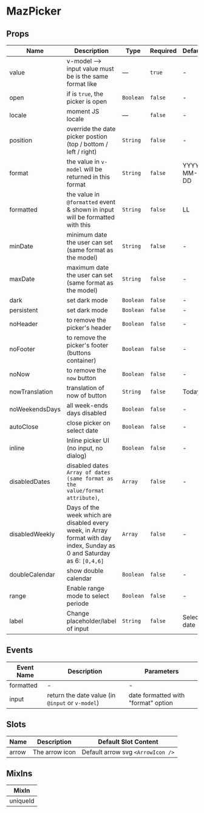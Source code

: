 # MazPicker

## Props

<!-- @vuese:MazPicker:props:start -->

| Name           | Description                                                                                                              | Type      | Required | Default     |
| -------------- | ------------------------------------------------------------------------------------------------------------------------ | --------- | -------- | ----------- |
| value          | v-model --> input value must be is the same format like                                                                  | —         | `true`   | -           |
| open           | if is `true`, the picker is open                                                                                         | `Boolean` | `false`  | -           |
| locale         | moment JS locale                                                                                                         | —         | `false`  | -           |
| position       | override the date picker postion (top / bottom / left / right)                                                           | `String`  | `false`  | -           |
| format         | the value in `v-model` will be returned in this format                                                                   | `String`  | `false`  | YYYY-MM-DD  |
| formatted      | the value in `@formatted` event & shown in input will be formatted with this                                             | `String`  | `false`  | LL          |
| minDate        | minimum date the user can set (same format as the model)                                                                 | `String`  | `false`  | -           |
| maxDate        | maximum date the user can set (same format as the model)                                                                 | `String`  | `false`  | -           |
| dark           | set dark mode                                                                                                            | `Boolean` | `false`  | -           |
| persistent     | set dark mode                                                                                                            | `Boolean` | `false`  | -           |
| noHeader       | to remove the picker's header                                                                                            | `Boolean` | `false`  | -           |
| noFooter       | to remove the picker's footer (buttons container)                                                                        | `Boolean` | `false`  | -           |
| noNow          | to remove the `now` button                                                                                               | `Boolean` | `false`  | -           |
| nowTranslation | translation of now of button                                                                                             | `String`  | `false`  | Today       |
| noWeekendsDays | all week-ends days disabled                                                                                              | `Boolean` | `false`  | -           |
| autoClose      | close picker on select date                                                                                              | `Boolean` | `false`  | -           |
| inline         | Inline picker UI (no input, no dialog)                                                                                   | `Boolean` | `false`  | -           |
| disabledDates  | disabled dates `Array of dates (same format as the value/format attribute)`,                                             | `Array`   | `false`  | -           |
| disabledWeekly | Days of the week which are disabled every week, in Array format with day index, Sunday as 0 and Saturday as 6: `[0,4,6]` | `Array`   | `false`  | -           |
| doubleCalendar | show double calendar                                                                                                     | `Boolean` | `false`  | -           |
| range          | Enable range mode to select periode                                                                                      | `Boolean` | `false`  | -           |
| label          | Change placeholder/label of input                                                                                        | `String`  | `false`  | Select date |

<!-- @vuese:MazPicker:props:end -->

## Events

<!-- @vuese:MazPicker:events:start -->

| Event Name | Description                                      | Parameters                          |
| ---------- | ------------------------------------------------ | ----------------------------------- |
| formatted  | -                                                | -                                   |
| input      | return the date value (in `@input` or `v-model`) | date formatted with "format" option |

<!-- @vuese:MazPicker:events:end -->

## Slots

<!-- @vuese:MazPicker:slots:start -->

| Name  | Description    | Default Slot Content              |
| ----- | -------------- | --------------------------------- |
| arrow | The arrow icon | Default arrow svg `<ArrowIcon />` |

<!-- @vuese:MazPicker:slots:end -->

## MixIns

<!-- @vuese:MazPicker:mixIns:start -->

| MixIn    |
| -------- |
| uniqueId |

<!-- @vuese:MazPicker:mixIns:end -->
